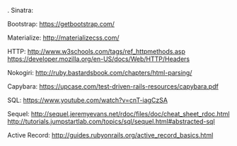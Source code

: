 .
Sinatra:

Bootstrap:
https://getbootstrap.com/

Materialize:
http://materializecss.com/

HTTP:
http://www.w3schools.com/tags/ref_httpmethods.asp
https://developer.mozilla.org/en-US/docs/Web/HTTP/Headers


Nokogiri:
http://ruby.bastardsbook.com/chapters/html-parsing/

Capybara:
https://upcase.com/test-driven-rails-resources/capybara.pdf

SQL:
https://www.youtube.com/watch?v=cnT-iagCzSA

Sequel:
http://sequel.jeremyevans.net/rdoc/files/doc/cheat_sheet_rdoc.html
http://tutorials.jumpstartlab.com/topics/sql/sequel.html#abstracted-sql

Active Record:
http://guides.rubyonrails.org/active_record_basics.html
